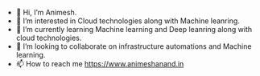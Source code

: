 - 👋 Hi, I’m Animesh.
- 👀 I’m interested in Cloud technologies along with Machine leanring.
- 🌱 I’m currently learning Machine learning and Deep leanring  along with cloud technologies.
- 💞️ I’m looking to collaborate on infrastructure automations and Machine learning.
- 📫 How to reach me https://www.animeshanand.in

<!---
animesh473/animesh473 is a ✨ special ✨ repository because its `README.md` (this file) appears on your GitHub profile.
You can click the Preview link to take a look at your changes.
--->
